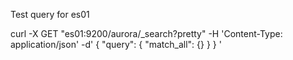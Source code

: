 


Test query for es01

curl -X GET "es01:9200/aurora/_search?pretty" -H 'Content-Type: application/json' -d'
{
  "query": { "match_all": {} }
}
'


